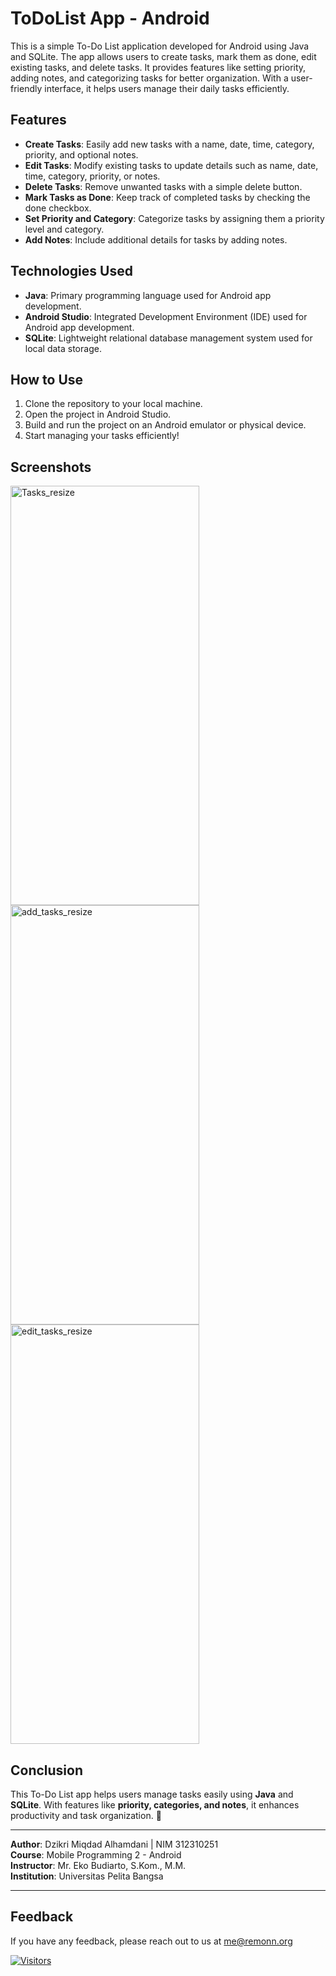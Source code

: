 # ToDoList App - Android



This is a simple To-Do List application developed for Android using Java and SQLite. The app allows users to create tasks, mark them as done, edit existing tasks, and delete tasks. It provides features like setting priority, adding notes, and categorizing tasks for better organization. With a user-friendly interface, it helps users manage their daily tasks efficiently.

## Features
- **Create Tasks**: Easily add new tasks with a name, date, time, category, priority, and optional notes.
- **Edit Tasks**: Modify existing tasks to update details such as name, date, time, category, priority, or notes.
- **Delete Tasks**: Remove unwanted tasks with a simple delete button.
- **Mark Tasks as Done**: Keep track of completed tasks by checking the done checkbox.
- **Set Priority and Category**: Categorize tasks by assigning them a priority level and category.
- **Add Notes**: Include additional details for tasks by adding notes.

## Technologies Used
- **Java**: Primary programming language used for Android app development.
- **Android Studio**: Integrated Development Environment (IDE) used for Android app development.
- **SQLite**: Lightweight relational database management system used for local data storage.

## How to Use
1. Clone the repository to your local machine.
2. Open the project in Android Studio.
3. Build and run the project on an Android emulator or physical device.
4. Start managing your tasks efficiently!

## Screenshots
<img width="302" height="671" alt="Tasks_resize" src="https://github.com/user-attachments/assets/26f871d5-3bf1-441c-8589-94fd02fc3705" />
<img width="302" height="671" alt="add_tasks_resize" src="https://github.com/user-attachments/assets/84c3a966-7872-44ed-85ab-1f6c4ab2e016" />
<img width="302" height="671" alt="edit_tasks_resize" src="https://github.com/user-attachments/assets/6c2a7ffc-3066-4d9e-8df0-78365f22da3e" />


## Conclusion
This To-Do List app helps users manage tasks easily using **Java** and **SQLite**. With features like **priority, categories, and notes**, it enhances productivity and task organization. 🚀

<hr>
<p dir="auto"><strong>Author</strong>: Dzikri Miqdad Alhamdani | NIM 312310251<br>
<strong>Course</strong>: Mobile Programming 2 - Android<br>
<strong>Instructor</strong>: Mr. Eko Budiarto, S.Kom., M.M.<br>
<strong>Institution</strong>: Universitas Pelita Bangsa</p><hr>

## Feedback
If you have any feedback, please reach out to us at me@remonn.org

[![Visitors](https://api.visitorbadge.io/api/visitors?path=https%3A%2F%2Fgithub.com%2FDzikriMiqdad%2FTodoList&countColor=%23697689)](https://visitorbadge.io/status?path=https%3A%2F%2Fgithub.com%2FDzikriMiqdad%2FTodoList)
